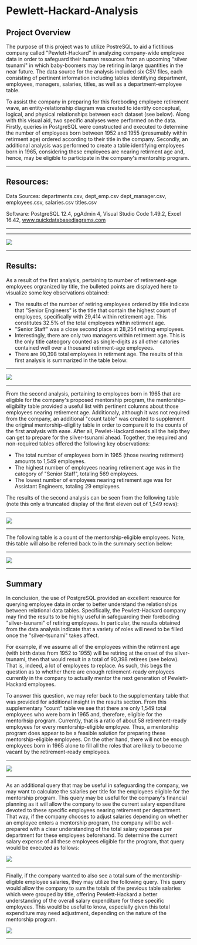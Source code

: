 # Pewlett-Hackard-Analysis

## Project Overview

The purpose of this project was to utilize PostreSQL to aid a fictitious company called "Pewlett-Hackard" in analyzing company-wide employee data in order to safeguard their human resources from an upcoming "silver tsunami" in which baby-boomers may be retiring in large quantities in the near future.  The data source for the analysis included six CSV files, each consisting of pertinent information including tables identifying department, employees, managers, salaries, titles, as well as a department-employee table.

To assist the company in preparing for this foreboding employee retirement wave, an entity-relationship diagram was created to identify conceptual, logical, and physical relationships between each dataset (see below).  Along with this visual aid, two specific analyses were performed on the data.  Firstly, queries in PostgreSQL were constructed and executed to determine the number of employees born between 1952 and 1955 (presumably within retirment age) ordered according to their title in the company.  Secondly, an additional analysis was performed to create a table identifying employees born in 1965, considering these employees are nearing retirment age and, hence, may be eligible to participate in the company's mentorship program.


---------------------------------------------
## Resources:
Data Sources: departments.csv, dept_emp.csv
dept_manager.csv, employees.csv, salaries.csv
titles.csv

Software: PostgreSQL 12.4, pgAdmin 4, 
Visual Studio Code 1.49.2, Excel 16.42,
www.quickdatabasediagrams.com

---------------------------------------------
-----------------------------------------------

![](EmployeeDB.png)

----------------------------------------------
## Results:

As a result of the first analysis, pertaining to number of retirement-age employees orgranized by title, the bulleted points are displayed here to visualize some key observations obtained:

- The results of the number of retiring employees ordered by title indicate that "Senior Engineers" is the title that contain the highest count of employees, specifically with 29,414 within retirement age. This constitutes 32.5% of the total employees within retirment age. 
- "Senior Staff" was a close second place at 28,254 retiring employees.
- Interestingly, there are only two managers within retirment age.  This is the only title cateogory counted as single-digits as all other catories contained well over a thousand retirment-age employees.
- There are 90,398 total employees in retirment age.
The results of this first analysis is summarized in the table below:

-----------------------------------------------

![](Extra_pngs_for_readme/count_of_retiring_per_title.png)

----------------------------------------------

From the second analysis, pertaining to employees born in 1965 that are eligible for the company's proposed mentorship program, the mentorship-eligibilty table provided a useful list with pertinent columns about those employees nearing retirement age.  Additionaly, although it was not required from the company, an additional "count table" was created to supplement the original mentorship-eligility table in order to compare it to the counts of the first analysis with ease.  After all, Pewlet-Hackard needs all the help they can get to prepare for the silver-tsunami ahead. Together, the required and non-required tables offered the following key observations:


- The total number of employees born in 1965 (those nearing retirment) amounts to 1,549 employees.
- The highest number of employees nearing retirement age was in the category of "Senior Staff", totaling 569 employees.
- The lowest number of employees nearing retirement age was for Assistant Engineers, totaling 29 employees.


The results of the second analysis can be seen from the following table (note this only a truncated display of the first eleven out of 1,549 rows):

-----------------------------------------------

![](Extra_pngs_for_readme/employees_nearing_retirement.png)

----------------------------------------------

The following table is a count of the mentorship-eligible employees.  Note, this table will also be referred back to in the summary section below:

-----------------------------------------------

![](Extra_pngs_for_readme/count_for_nearing_retirement.png)

----------------------------------------------


## Summary

In conclusion, the use of PostgreSQL provided an excellent resource for querying employee data in order to better understand the relationships between relational data tables.  Specifically, the Pewlett-Hackard company may find the results to be highly useful in safeguarding their foreboding "silver-tsunami" of retiring employees.  In particular, the results obtained from the data analysis indicate that a variety of roles will need to be filled once the "silver-tsunami" takes affect.

For example, if we assume all of the employees within the retirment age (with birth dates from 1952 to 1955) will be retiring at the onset of the silver-tsunami, then that would result in a total of 90,398 retirees (see below).  That is, indeed, a lot of employees to replace.  As such, this begs the question as to whether there are enough retirement-ready employees currently in the company to actually mentor the next generation of Pewlett-Hackard employees.



To answer this question, we may refer back to the supplementary table that was provided for additional insight in the results section.  From this supplementary "count" table we see that there are only 1,549 total employees who were born in 1965 and, therefore, eligible for the mentorhsip program.  Currently, that is a ratio of about 58 retirement-ready employees for every mentorship-eligible employee.  Thus, a mentorship program does appear to be a feasible solution for preparing these mentorship-eligible employees.  On the other hand, there will not be enough employees born in 1965 alone to fill all the roles that are likely to become vacant by the retirement-ready employees.

-----------------------------------------------

![](Extra_pngs_for_readme/count_for_nearing_retirement.png)

----------------------------------------------

As an additional query that may be useful in safeguarding the company, we may want to calculate the salaries per title for the employees eligible for the mentorship program.  This query may be useful for the company's financial planning as it will allow the company to see the current salary expenditure devoted to these specific employees nearing retirement per department.  That way, if the company chooses to adjust salaries depending on whether an employee enters a mentorship program, the company will be well-prepared with a clear understanding of the total salary expenses per department for these employees beforehand.  To determine the current salary expense of all these employees eligible for the program, that query would be executed as follows:


![](Extra_pngs_for_readme/salary_sum_near_retire.png)

----------------------------------------------

Finally, if the company wanted to also see a total sum of the mentorship-eligible employee salaries, they may utilize the following query.  This query would allow the company to sum the totals of the previous table salaries which were grouped by title, offering Pewlett-Hackard a better understanding of the overall salary expenditure for these specific employees.  This would be useful to know, especially given this total expenditure may need adjustment, depending on the nature of the mentorship program.


![](Extra_pngs_for_readme/sum_of_salary_near_retire.png)

---------------------------------------------------------